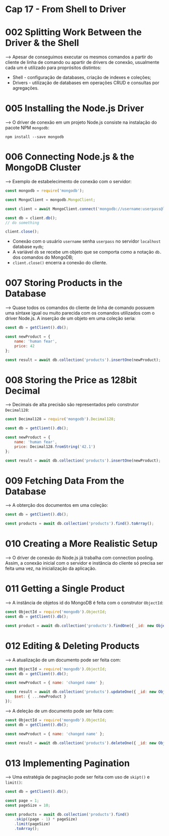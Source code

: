 # Cap 17 - From Shell to Driver

# 002 Splitting Work Between the Driver & the Shell
--> Apesar de conseguimos executar os mesmos comandos a partir do cliente de linha de comando ou apartir 
de drivers de conexão, usualmente cada um é utilizado para proprósitos distintos:
 * Shell - configuração de databases, criação de indexes e coleções;
 * Drivers - utilização de databases em operações CRUD e consultas por agregações.

 # 005 Installing the Node.js Driver
 --> O driver de conexão em um projeto Node.js consiste na instalação do pacote NPM  `mongodb`:
 ```
 npm install --save mongodb
 ```

 # 006 Connecting Node.js & the MongoDB Cluster
 --> Exemplo de estabelecimento de conexão com o servidor:
 ```javascript
 const mongodb = require('mongodb');

const MongoClient = mongodb.MongoClient;

const client = await MongoClient.connect('mongodb://username:userpass@localhost/mydb?retryWrites=true');

const db = client.db();
// do something

client.close();
 ```
 * Conexão com o usuário `username` senha `userpass` no servidor `localhost` database `mydb`;
 * A variável `db` se recebe um objeto que se comporta como a notação `db.` dos comandos do MongoDB;
 * `client.close()` encerra a conexão do cliente.

 # 007 Storing Products in the Database
 --> Quase todos os comandos do cliente de linha de comando possuem uma síntaxe igual ou muito parecida com 
 os comandos utilizados com o driver Node.js. A inserção de um objeto em uma coleção seria:
```javascript
const db = getClient().db();

const newProduct = {
    name: 'human fear',
    price: 42
};

const result = await db.collection('products').insertOne(newProduct);
```

# 008 Storing the Price as 128bit Decimal
--> Decimais de alta precisão são representados pelo construtor `Decimal128`:
```javascript
const Decimal128 = require('mongodb').Decimal128;

const db = getClient().db();

const newProduct = {
    name: 'human fear',
    price: Decimal128.fromString('42.1')
};

const result = await db.collection('products').insertOne(newProduct);
```

# 009 Fetching Data From the Database
--> A obterção dos documentos em uma coleção:
```javascript
const db = getClient().db();

const products = await db.collection('products').find().toArray();
```

# 010 Creating a More Realistic Setup
--> O driver de conexão do Node.js já trabalha com connection pooling. Assim, a conexão inicial com o servidor 
e instância do cliente só precisa ser feita uma vez, na inicialização da aplicação.

# 011 Getting a Single Product
--> A instância de objetos id do MongoDB é feita com o construtor `ObjectId`:
```javascript
const ObjectId = require('mongodb').ObjectId;
const db = getClient().db();

const product = await db.collection('products').findOne({ _id: new ObjectId('...')});
```

# 012 Editing & Deleting Products
--> A atualização de um documento pode ser feita com:
```javascript
const ObjectId = require('mongodb').ObjectId;
const db = getClient().db();

const newProduct = { name: 'changed name' };

const result = await db.collection('products').updateOne({ _id: new ObjectId('...')}, {
    $set: { ...newProduct }
});
```

--> A deleção de um documento pode ser feita com:
```javascript
const ObjectId = require('mongodb').ObjectId;
const db = getClient().db();

const newProduct = { name: 'changed name' };

const result = await db.collection('products').deleteOne({ _id: new ObjectId('...')});
```

# 013 Implementing Pagination
--> Uma estratégia de paginação pode ser feita com uso de `skipt()` e `limit()`:
```javascript
const db = getClient().db();

const page = 1;
const pageSize = 10;

const products = await db.collection('products').find()
    .skip((page - 1) * pageSize)
    .limit(pageSize)
    .toArray();
```